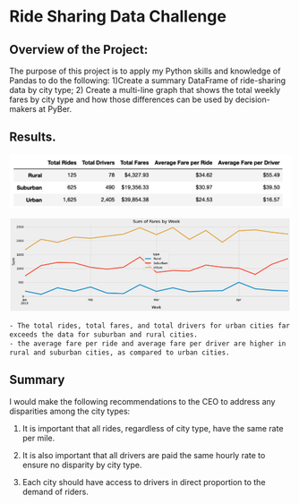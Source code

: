 # Ride Sharing Data Challenge

## Overview of the Project:
The purpose of this project is to apply my Python skills and knowledge of Pandas to do the following: 1)Create a summary DataFrame of ride-sharing data by city type; 2) Create a multi-line graph that shows the total weekly fares by city type and how those differences can be used by decision-makers at PyBer.

## Results.  
   
![Summary_DataFrame](https://github.com/doloresbryant83/PyBer_Analysis/blob/main/Summary_DataFrame.png)

![Multiple_Line_Chart](https://github.com/doloresbryant83/PyBer_Analysis/blob/main/Multiple_Line_Chart.png)

    - The total rides, total fares, and total drivers for urban cities far exceeds the data for suburban and rural cities.
    - the average fare per ride and average fare per driver are higher in rural and suburban cities, as compared to urban cities.

## Summary
I would make the following recommendations to the CEO to address any disparities among the city types:

1) It is important that all rides, regardless of city type, have the same rate per mile.

2) It is also important that all drivers are paid the same hourly rate to ensure no disparity by city type.

3) Each city should have access to drivers in direct proportion to the demand of riders.  